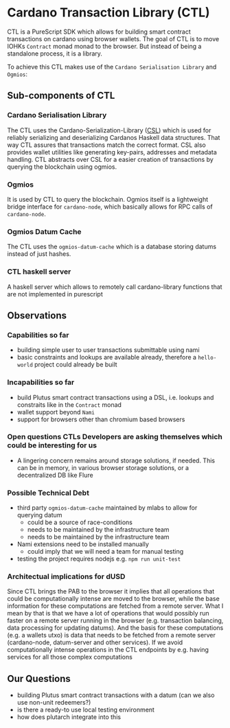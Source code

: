 # Cardano Transaction Library (CTL)

CTL is a PureScript SDK which allows for building smart contract transactions on cardano using browser wallets.
The goal of CTL is to move IOHKs `Contract` monad monad to the browser. But instead of being a standalone process, it is a library.

To achieve this CTL makes use of the `Cardano Serialisation Library` and `Ogmios`:

## Sub-components of CTL
### Cardano Serialisation Library
The CTL uses the Cardano-Serialization-Library ([CSL](https://docs.cardano.org/cardano-components/cardano-serialization-lib)) which is used for reliably serializing and deserializing Cardanos Haskell data structures.
That way CTL assures that transactions match the correct format.
CSL also provides wallet utilities like generating key-pairs, addresses and metadata handling.
CTL abstracts over CSL for a easier creation of transactions by querying the blockchain using ogmios.

### Ogmios
It is used by CTL to query the blockchain. Ogmios itself is a lightweight bridge interface for `cardano-node`, which basically allows for RPC calls of `cardano-node`.

### Ogmios Datum Cache
The CTL uses the `ogmios-datum-cache` which is a database storing datums instead of just hashes.

### CTL haskell server
A haskell server which allows to remotely call cardano-library functions that are not implemented in purescript

## Observations
### Capabilities so far
 - building simple user to user transactions submittable using nami
 - basic constraints and lookups are available already, therefore a `hello-world` project could already be built

### Incapabilities so far
 - build Plutus smart contract transactions using a DSL, i.e. lookups and constraits like in the `Contract` monad
 - wallet support beyond `Nami`
 - support for browsers other than chromium based browsers

### Open questions CTLs Developers are asking themselves which could be interesting for us
- A lingering concern remains around storage solutions, if needed. This can be in memory, in various browser storage solutions, or a decentralized DB like Flure

### Possible Technical Debt
 - third party `ogmios-datum-cache` maintained by mlabs to allow for querying datum
    - could be a source of race-conditions
    - needs to be maintained by the infrastructure team
    - needs to be maintained by the infrastructure team
 - Nami extensions need to be installed manually
    - could imply that we will need a team for manual testing
 - testing the project requires nodejs e.g. `npm run unit-test`

### Architectual implications for dUSD
Since CTL brings the PAB to the browser it implies that all operations that could be computationally intense are moved to the browser, while the base information for these computations are fetched from a remote server.
What I mean by that is that we have a lot of operations that would possibly run faster on a remote server running in the browser (e.g. transaction balancing, data processing for updating datums). And the basis for these computations (e.g. a wallets utxo) is data that needs to be fetched from a remote server (cardano-node, datum-server and other services).
If we avoid computationally intense operations in the CTL endpoints by e.g. having services for all those complex computations

## Our Questions
 - building Plutus smart contract transactions with a datum (can we also use non-unit redeemers?)
 - is there a ready-to use local testing environment
 - how does plutarch integrate into this
